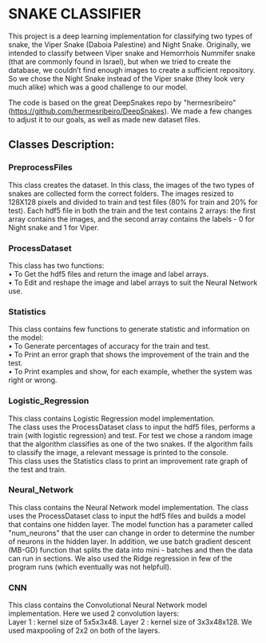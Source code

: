 # SNAKE CLASSIFIER
This project is a deep learning implementation for classifying two types of snake, the Viper Snake (Daboia Palestine)
and Night Snake. Originally, we intended to classify between Viper snake and Hemorrhois Nummifer snake 
(that are commonly found in Israel), but when we tried to create the database, we couldn’t find enough images to create a sufficient repository.
So we chose the Night Snake instead of the Viper snake (they look very much alike) which was a good challenge to our model.

The code is based on the great DeepSnakes repo by "hermesribeiro" (https://github.com/hermesribeiro/DeepSnakes).
We made a few changes to adjust it to our goals, as well as made new dataset files.

## Classes Description:
  ### PreprocessFiles 
This class creates the dataset. In this class, the images of the two types of snakes are collected form the correct folders. The images resized to 128X128 pixels and divided to train and test files (80% for train and 20% for test). Each hdf5 file in both the train and the test contains 2 arrays: the first array contains the images, and the second array contains the labels - 0 for Night snake and 1 for Viper.

### ProcessDataset
This class has two functions:   
•	To Get the hdf5 files and return the image and label arrays.    
•	To Edit and reshape the image and label arrays to suit the Neural Network use.

### Statistics
This class contains few functions to generate statistic and information on the model:  
•	To Generate percentages of accuracy for the train and test.  
•	To Print an error graph that shows the improvement of the train and the test.  
•	To Print examples and show, for each example, whether the system was right or wrong.

### Logistic_Regression
This class contains Logistic Regression model implementation.  
The class uses the ProcessDataset class to input the hdf5 files, performs a train (with logistic regression) and test. For test we chose a random image that the algorithm classifies as one of the two snakes. If the algorithm fails to classify the image, a relevant message is printed to the console.  
This class uses the Statistics class to print an improvement rate graph of the test and train.


### Neural_Network
This class contains the Neural Network model implementation.
The class uses the ProcessDataset class to input the hdf5 files and builds a model that contains one hidden layer. The model function has a parameter called "num_neurons" that the user can change in order to determine the number of neurons in the hidden layer.
In addition, we use batch gradient descent (MB-GD) function that splits the data into mini - batches and then the data can run in sections.
We also used the Ridge regression in few of the program runs (which eventually was not helpfull).




### CNN
This class contains the Convolutional Neural Network model implementation.
Here we used 2 convolution layers:  
Layer 1 : kernel size of 5x5x3x48. 
Layer 2 : kernel size of 3x3x48x128. 
We used maxpooling of 2x2 on both of the layers.

